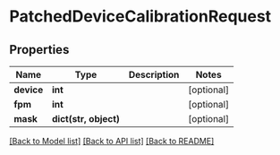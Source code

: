 # PatchedDeviceCalibrationRequest

## Properties
Name | Type | Description | Notes
------------ | ------------- | ------------- | -------------
**device** | **int** |  | [optional] 
**fpm** | **int** |  | [optional] 
**mask** | **dict(str, object)** |  | [optional] 

[[Back to Model list]](../README.md#documentation-for-models) [[Back to API list]](../README.md#documentation-for-api-endpoints) [[Back to README]](../README.md)


